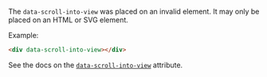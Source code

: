 The `data-scroll-into-view` was placed on an invalid element. It may only be placed on an HTML or SVG element.

Example:

```html
<div data-scroll-into-view></div>
```

See the docs on the [`data-scroll-into-view`](https://data-star.dev/reference/plugins_visibility#scroll-into-view) attribute.